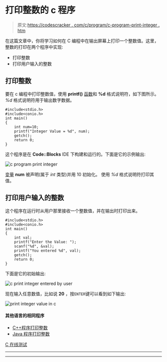 # 打印整数的 c 程序

> 原文:[https://codescracker . com/c/program/c-program-print-integer . htm](https://codescracker.com/c/program/c-program-print-integer.htm)

在这篇文章中，你将学习如何在 C 编程中在输出屏幕上打印一个整数值。这里，整数的打印在两个程序中实现:

*   打印整数
*   打印用户输入的整数

## 打印整数

要在 c 编程中打印整数值，使用 **printf()** [函数](/c/c-functions.htm)和 **%d** 格式说明符，如下图所示。 *%d* 格式说明符用于输出数字数据。

```
#include<stdio.h>
#include<conio.h>
int main()
{
    int num=10;
    printf("Integer Value = %d", num);
    getch();
    return 0;
}
```

这个程序是在 **Code::Blocks** IDE 下构建和运行的。下面是它的示例输出:

![c program print integer](../Images/4da95d98ebc814daa9a30e1808df9f3d.png)

[变量](/c/c-variables.htm) **num** 被声明(属于 *int* 类型)并用 10 初始化。 使用 *%d* 格式说明符打印其值。

## 打印用户输入的整数

这个程序在运行时从用户那里接收一个整数值，并在输出时打印出来。

```
#include<stdio.h>
#include<conio.h>
int main()
{
    int val;
    printf("Enter the Value: ");
    scanf("%d", &val);
    printf("You entered %d", val);
    getch();
    return 0;
}
```

下面是它的初始输出:

![c print integer entered by user](../Images/5a6780fc29eb8616b6f07019a5b76bdf.png)

现在输入任意数值，比如说 **20** ，按`ENTER`键可以看到如下输出:

![print integer value in c](../Images/2e9c2af0fb44e0dbfccd64fa5d313c0d.png)

#### 其他语言的相同程序

*   [C++程序打印整数](/cpp/program/cpp-program-print-integer.htm)
*   [Java 程序打印整数](/java/program/java-program-print-integer.htm)

[C 在线测试](/exam/showtest.php?subid=2)

* * *

* * *